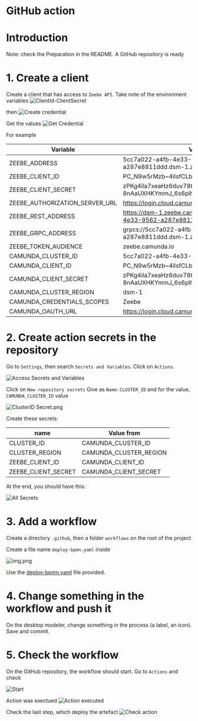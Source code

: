 # GitHub action

# Introduction

Note: check the Preparation in the README. A GitHub repository is ready

# 1. Create a client 

Create a client that has access to `Zeebe API`. Take note of the environment variables
![ClientId-ClientSecret](SaaSClientIdClientSecret.png)

then
![Create credential](SaaSCreateCredential.png)

Get the values
![Get Credential](SaaSClientCredentials.png)

For example

| Variable                       | Value                                                                   |
|--------------------------------|-------------------------------------------------------------------------| 
| ZEEBE_ADDRESS                  | 5cc7a022-a4fb-4e33-9562-a287e8811ddd.dsm-1.zeebe.camunda.io:443         | 
| ZEEBE_CLIENT_ID                | PC_N9w5rMzb~4iIsfCLbhz6zjDwksznw                                        |
| ZEEBE_CLIENT_SECRET            | zPKg4ila7xeaHz6duv78tpU-8nAaUXHKYmmJ_6s6plhgQmFSER6hG8fxD9RahvNf        |
| ZEEBE_AUTHORIZATION_SERVER_URL | https://login.cloud.camunda.io/oauth/token                              |
| ZEEBE_REST_ADDRESS             | https://dsm-1.zeebe.camunda.io/5cc7a022-a4fb-4e33-9562-a287e8811ddd     |
| ZEEBE_GRPC_ADDRESS             | grpcs://5cc7a022-a4fb-4e33-9562-a287e8811ddd.dsm-1.zeebe.camunda.io:443 | 
| ZEEBE_TOKEN_AUDIENCE           | zeebe.camunda.io                                                        |                                   
| CAMUNDA_CLUSTER_ID             | 5cc7a022-a4fb-4e33-9562-a287e8811ddd                                    |                                    
| CAMUNDA_CLIENT_ID              | PC_N9w5rMzb~4iIsfCLbhz6zjDwksznw                                        |                                         
| CAMUNDA_CLIENT_SECRET          | zPKg4ila7xeaHz6duv78tpU-8nAaUXHKYmmJ_6s6plhgQmFSER6hG8fxD9RahvNf        |     
| CAMUNDA_CLUSTER_REGION         | dsm-1                                                                   |                             
| CAMUNDA_CREDENTIALS_SCOPES     | Zeebe                                                                   |                              
| CAMUNDA_OAUTH_URL              | https://login.cloud.camunda.io/oauth/token                              |                               


# 2. Create action secrets in the repository
Go to `Settings`, then search `Secrets and Variables`. Click on `Actions`.

![Access Secrets and Variables](GitHubSecretsAndVariables.png)

Click on `New repository secrets`
Give as `Name`: `CLUSTER_ID`  and for the value, `CAMUNDA_CLUSTER_ID` value

![ClusterID Secret.png](GitHubSecretClusterId.png)

Create these secrets:

| name                | Value from              |
|---------------------|-------------------------| 
| CLUSTER_ID          | CAMUNDA_CLUSTER_ID      |
| CLUSTER_REGION      | CAMUNDA_CLUSTER_REGION  | 
| ZEEBE_CLIENT_ID     | CAMUNDA_CLIENT_ID       |
| ZEEBE_CLIENT_SECRET | CAMUNDA_CLIENT_SECRET   | 

At the end, you should have this:

![All Secrets](GitHubAllSecrets.png)


# 3. Add a workflow

Create a directory `.github`, then a folder `workflows` on the root of the project

Create a file name `deploy-bpmn.yaml` inside

![img.png](GitHubWorkflow.png)

Use the [deploy-bpmn.yaml](deploy-bpmn.yaml) file provided.

# 4. Change something in the workflow and push it

On the desktop modeler, change something in the process (a label, an icon). Save and commit.

# 5. Check the workflow
On the GitHub repository, the workflow should start. Go to `Actions` and check

![Start](GitHubWorkflowStart.png)

Action was exectued
![Action executed](GitHubWorkflowExecuted.png)
 
Check the last step, which deploy the artefact
![Check action](GitHubWorkflowCheck.png)
